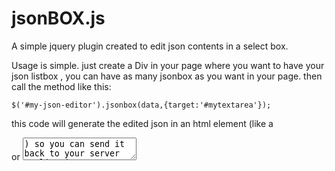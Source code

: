 # jsonBOX.js
A simple jquery plugin created to edit json contents in a select box.

Usage is simple. just create a Div in your page where you want to have your json listbox , you can have as many jsonbox as you want in your page. then call the method like this:

<code>$('#my-json-editor').jsonbox(data,{target:'#mytextarea'});</code>

this code will generate the edited json in an html element (like a <p> or <textarea>) so you can send it back to your server application or do whatever you want with this. This repository is under active development so use the code with your own risk.
